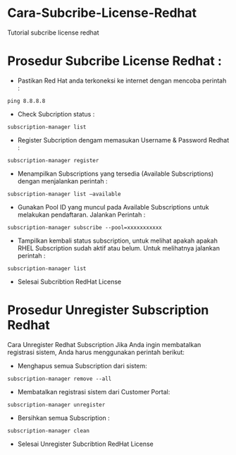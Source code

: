 # Cara-Subcribe-License-Redhat
Tutorial subcribe license redhat

# Prosedur Subcribe License Redhat :

- Pastikan Red Hat anda terkoneksi ke internet dengan mencoba perintah : 

```
ping 8.8.8.8
```

- Check Subcription status : 

```
subscription-manager list
```

- Register Subcription dengam memasukan Username & Password Redhat : 

```
subscription-manager register
```

- Menampilkan Subscriptions yang tersedia (Available Subscriptions) dengan menjalankan perintah : 

```
subscription-manager list –available
```

- Gunakan Pool ID yang muncul pada Available Subscriptions untuk melakukan pendaftaran. Jalankan Perintah : 

```
subscription-manager subscribe --pool=xxxxxxxxxxx
```

- Tampilkan kembali status subscription, untuk melihat apakah apakah RHEL Subscription sudah aktif atau belum. Untuk melihatnya jalankan perintah :

```
subscription-manager list
```

- Selesai Subcribtion RedHat License

# Prosedur Unregister Subscription Redhat
Cara Unregister Redhat Subscription Jika Anda ingin membatalkan registrasi sistem, Anda harus menggunakan perintah berikut:

- Menghapus semua Subscription dari sistem: 

```
subscription-manager remove --all
```

- Membatalkan registrasi sistem dari Customer Portal: 

```
subscription-manager unregister
```

- Bersihkan semua Subscription : 

```
subscription-manager clean
 ```
 
- Selesai Unregister Subcribtion RedHat License
 



